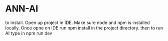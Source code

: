 # ANN-AI
to install. Open up project in IDE. Make sure node and npm is installed locally. Once opne on IDE run npm install in the project directory. then to run AI type in npm run dev
